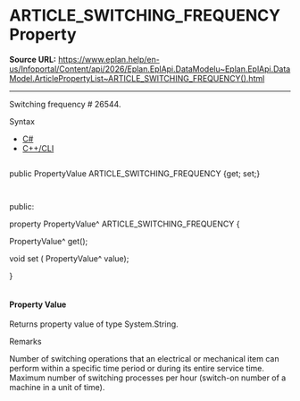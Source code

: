 # ARTICLE_SWITCHING_FREQUENCY Property

**Source URL:** https://www.eplan.help/en-us/Infoportal/Content/api/2026/Eplan.EplApi.DataModelu~Eplan.EplApi.DataModel.ArticlePropertyList~ARTICLE_SWITCHING_FREQUENCY().html

---

Switching frequency # 26544.

Syntax

- [C#](#i-syntax-CS)
- [C++/CLI](#i-syntax-CPP2005)

```
```
public PropertyValue ARTICLE_SWITCHING_FREQUENCY {get; set;}
```
```

```
```
public:

property PropertyValue^ ARTICLE_SWITCHING_FREQUENCY {

   PropertyValue^ get();

   void set (    PropertyValue^ value);

}
```
```

#### Property Value

Returns property value of type System.String.

Remarks

Number of switching operations that an electrical or mechanical item can perform within a specific time period or during its entire service time. Maximum number of switching processes per hour (switch-on number of a machine in a unit of time).
